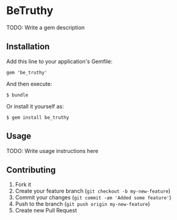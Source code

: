 # BeTruthy

TODO: Write a gem description

## Installation

Add this line to your application's Gemfile:

    gem 'be_truthy'

And then execute:

    $ bundle

Or install it yourself as:

    $ gem install be_truthy

## Usage

TODO: Write usage instructions here

## Contributing

1. Fork it
2. Create your feature branch (`git checkout -b my-new-feature`)
3. Commit your changes (`git commit -am 'Added some feature'`)
4. Push to the branch (`git push origin my-new-feature`)
5. Create new Pull Request
